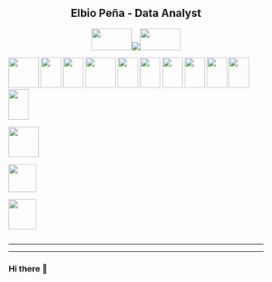 <H2 align="center"> Elbio Peña - Data Analyst </H3>
<p align="center">
<img src="https://user-images.githubusercontent.com/110791809/201522585-06804049-f418-441a-a73a-847abc462f73.gif" width="80" height="43"><img src="https://user-images.githubusercontent.com/110791809/201525256-ebe32cf1-b1e0-4161-9611-53b853395c38.jpg"><img src="https://user-images.githubusercontent.com/110791809/201522585-06804049-f418-441a-a73a-847abc462f73.gif" width="80" height="43" >
</p>

<p>
  <img src="https://user-images.githubusercontent.com/110791809/201526502-18edea89-bfe7-4843-9089-58c1c268a256.png" width="60" height="60" >
  <img src="https://user-images.githubusercontent.com/110791809/201909538-a15907e7-a591-44dd-be21-af7e417fed7e.jpg" width=40 height=60>
  <img src="https://user-images.githubusercontent.com/110791809/201913623-37f6fdbf-8401-4c8d-9bf7-2c8cab3cd043.png" width=40 height=60>
  <img src="https://user-images.githubusercontent.com/110791809/201910210-72fda730-42e3-4683-ba20-14c1e4096a9f.png" width=60 height=60>
  <img src="https://user-images.githubusercontent.com/110791809/201928752-51206dbb-608c-4474-a15d-52fb595f5f9a.png" width=40 height=60>
  <img src="https://user-images.githubusercontent.com/110791809/201928849-4fa50b76-37da-4c83-89dc-da0e959112ef.png" width=40 height=60>
  <img src="https://user-images.githubusercontent.com/110791809/201928917-9f346895-3cbf-4c14-bad6-4aaac3ca6122.png" width=40 height=60>
  <img src="https://user-images.githubusercontent.com/110791809/201929062-d01c4c35-24b0-4b64-b869-b586fb10e9f7.png" width=40 height=60>
  <img src="" width=40 height=60>
  <img src="" width=40 height=60>
  <img src="" width=40 height=60>
</p>
  <img src="https://user-images.githubusercontent.com/110791809/201528672-70a4a688-015a-4591-9615-f1eb864837f9.jpg" width="60" height="60">
<p>
  <img src="https://user-images.githubusercontent.com/110791809/201529183-9d7b3951-0d92-42f9-9430-f1a9cda00b08.jpg" width="55" height="55">
</p>
<p>
  <img src="https://user-images.githubusercontent.com/110791809/201528252-f5feb8fe-b056-44a7-b386-ff0c5289705b.png" width="55" height="60">
</p>
<p>
  <img src="">
</p>
<hr size="3" nonshade>
<hline>

---

### Hi there 👋

<!--
**elbiop/elbiop** is a ✨ _special_ ✨ repository because its `README.md` (this file) appears on your GitHub profile.

Here are some ideas to get you started:

- 🔭 I’m currently working on ...
- 🌱 I’m currently learning ...
- 👯 I’m looking to collaborate on ...
- 🤔 I’m looking for help with ...
- 💬 Ask me about ...
- 📫 How to reach me: ...
- 😄 Pronouns: ...
- ⚡ Fun fact: ...
-->
